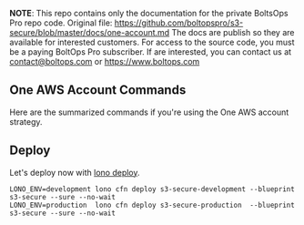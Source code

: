 <!-- note marker start -->
**NOTE**: This repo contains only the documentation for the private BoltsOps Pro repo code.
Original file: https://github.com/boltopspro/s3-secure/blob/master/docs/one-account.md
The docs are publish so they are available for interested customers.
For access to the source code, you must be a paying BoltOps Pro subscriber.
If are interested, you can contact us at contact@boltops.com or https://www.boltops.com

<!-- note marker end -->

## One AWS Account Commands

Here are the summarized commands if you're using the One AWS account strategy.

## Deploy

Let's deploy now with [lono deploy](https://lono.cloud/reference/lono-cfn-deploy/).

    LONO_ENV=development lono cfn deploy s3-secure-development --blueprint s3-secure --sure --no-wait
    LONO_ENV=production  lono cfn deploy s3-secure-production  --blueprint s3-secure --sure --no-wait
